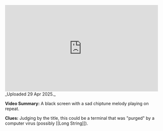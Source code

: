 
<iframe 
  src="https://drive.google.com/file/d/1QNichVRSKNjjFOviH2uKxQZdVl78BatO/preview"  
  style="width:100%; aspect-ratio:16/9; border:0;"
  allowfullscreen>
</iframe>
_Uploaded 29 Apr 2025._

**Video Summary:** A black screen with a sad chiptune melody playing on repeat.

**Clues:** Judging by the title, this could be a terminal that was "purged" by a computer virus (possibly [[Long String]]).